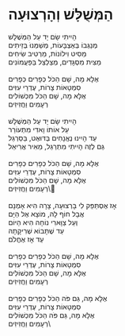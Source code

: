 # הַמְּשֻׁלָּשׁ וְהָרְצוּעָה

הָיִיתִי שָׂם יָד עַל הַמְּשֻׁלָּשׁ \
מְנַגְּבוֹ בְּאֶצְבָּעוֹת, מְשַׁמְּנוֹּ בְּזֵיתִים \
מֵסִיט וִילוֹנוֹת, מַרְטִיב שִׂיחִים \
מַצִּית מִסְגָּדִים, מְצַלְצֵל בַּפַּעֲמוֹנִים\
\
אֶלָּא מָה, שָׁם הַכֹּל כְּפָרִים כְּפָרִים\
סִמְטָאוֹת צָרוֹת, עֶדְרֵי עִזִּים \
אֶלָּא מָה, שָׁם הַכֹּל מִכְשׁוֹלִים\
רְעָמִים וַחֲזִיזִים \
\
הָיִיתִי שָׂם יָד עַל הַמְּשֻׁלָּשׁ \
עַל אוֹתוֹ וָאדִי מִתְעוֹרֵר \
עַד הָיִינוּ נֶאֱנָחִים בְּדּוּאֶט, בַּסַּרְגֵּל \
גַּם לְזֶה הָיִיתִי מִתְרַגֵּל, מֵאִיר אֲרִיאֵל \
\
אֶלָּא מָה, שָׁם הַכֹּל כְּפָרִים כְּפָרִים\
סִמְטָאוֹת צָרוֹת, עֶדְרֵי עִזִּים \
אֶלָּא מָה, שָׁם הַכֹּל מִכְשׁוֹלִים\
רְעָמִים וַחֲזִיזִים\\
\
אָז אֶסְתַּפֵּק לִי בָּרְצוּעָה, צָרָה הִיא אָמְנָם \
אֲבָל חוֹף לָהּ, מוֹצָא אֶל הַיָּם \
וְעַל צַוָּארִי נוֹחָה הִיא הַיּוֹם \
עַד שֶׁתָּבוֹא שְׁרִיקָתָהּ \
עַד אָז אֶחֱלֹם\
\
אֶלָּא מָה, שָׁם הַכֹּל כְּפָרִים כְּפָרִים\
סִמְטָאוֹת צָרוֹת, עֶדְרֵי עִזִּים \
אֶלָּא מָה, שָׁם הַכֹּל מִכְשׁוֹלִים\
רְעָמִים וַחֲזִיזִים\
\
אֶלָּא מָה, גַּם פֹּה הַכֹּל כְּפָרִים כְּפָרִים\
סִמְטָאוֹת צָרוֹת, עֶדְרֵי עִזִּים \
אֶלָּא מָה, גַּם פֹּה הַכֹּל מִכְשׁוֹלִים\
רְעָמִים וַחֲזִיזִים\
